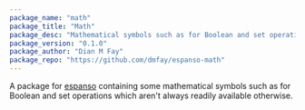 ```yaml
---
package_name: "math"
package_title: "Math"
package_desc: "Mathematical symbols such as for Boolean and set operations"
package_version: "0.1.0"
package_author: "Dian M Fay"
package_repo: "https://github.com/dmfay/espanso-math"
---
```

A package for [espanso](https://espanso.org/) containing some mathematical symbols such as for Boolean and set operations which aren't always readily available otherwise.
